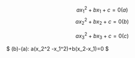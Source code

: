 $$
ax_1^2+bx_1+c=0 (a)
$$
$$
ax_2^2+bx_2+c=0 (b)
$$

$$
ax_3^2+bx_3+c=0 (c)
$$

$
(b)-(a): a(x_2^2 -x_1^2)+b(x_2-x_1)=0
$

